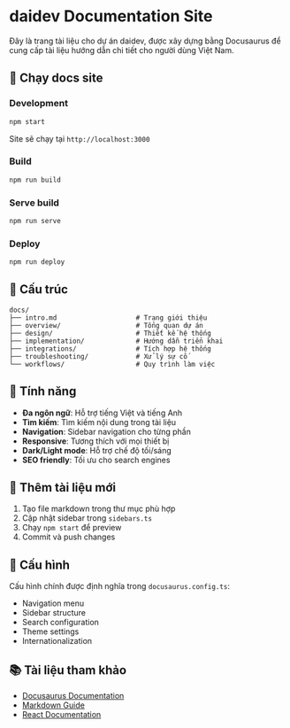 # daidev Documentation Site

Đây là trang tài liệu cho dự án daidev, được xây dựng bằng Docusaurus để cung cấp tài liệu hướng dẫn chi tiết cho người dùng Việt Nam.

## 🚀 Chạy docs site

### Development
```bash
npm start
```
Site sẽ chạy tại `http://localhost:3000`

### Build
```bash
npm run build
```

### Serve build
```bash
npm run serve
```

### Deploy
```bash
npm run deploy
```

## 📁 Cấu trúc

```
docs/
├── intro.md                    # Trang giới thiệu
├── overview/                   # Tổng quan dự án
├── design/                     # Thiết kế hệ thống
├── implementation/             # Hướng dẫn triển khai
├── integrations/               # Tích hợp hệ thống
├── troubleshooting/            # Xử lý sự cố
└── workflows/                  # Quy trình làm việc
```

## 🌟 Tính năng

- **Đa ngôn ngữ**: Hỗ trợ tiếng Việt và tiếng Anh
- **Tìm kiếm**: Tìm kiếm nội dung trong tài liệu
- **Navigation**: Sidebar navigation cho từng phần
- **Responsive**: Tương thích với mọi thiết bị
- **Dark/Light mode**: Hỗ trợ chế độ tối/sáng
- **SEO friendly**: Tối ưu cho search engines

## 📝 Thêm tài liệu mới

1. Tạo file markdown trong thư mục phù hợp
2. Cập nhật sidebar trong `sidebars.ts`
3. Chạy `npm start` để preview
4. Commit và push changes

## 🔧 Cấu hình

Cấu hình chính được định nghĩa trong `docusaurus.config.ts`:
- Navigation menu
- Sidebar structure
- Search configuration
- Theme settings
- Internationalization

## 📚 Tài liệu tham khảo

- [Docusaurus Documentation](https://docusaurus.io/)
- [Markdown Guide](https://www.markdownguide.org/)
- [React Documentation](https://react.dev/)
